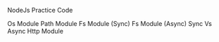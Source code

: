NodeJs Practice Code

Os Module 
Path Module
Fs Module (Sync)
Fs Module (Async)
Sync Vs Async
Http Module
